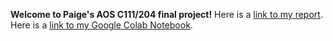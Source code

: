 **Welcome to Paige's AOS C111/204 final project!**
Here is a [link to my report](https://pngo0828.github.io/assets/Final%20Project%20Report_C111.pdf).
Here is a [link to my Google Colab Notebook](https://colab.research.google.com/drive/1PEr6oxB2rIcs6Gax_qM6RqmpJDcMfzhH?usp=sharing).
